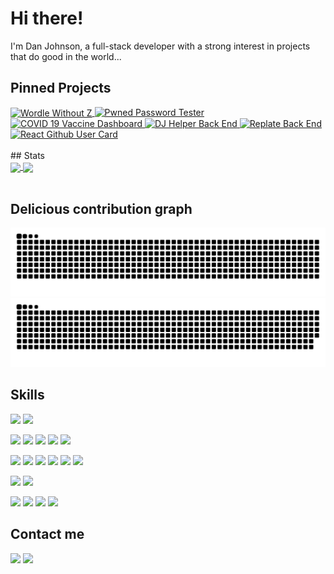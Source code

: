 # Hi there!

I'm Dan Johnson, a full-stack developer with a strong interest in projects that do good in the world...

<!--
**danimal-johnson/danimal-johnson** is a ✨ _special_ ✨ repository because its `README.md` (this file) appears on your GitHub profile.

Here are some ideas to get you started:

- 🔭 I’m currently working on Wordle Without Z
- 🌱 I’m currently learning Next.js
- 👯 I’m looking to collaborate on ...
- 🤔 I’m looking for help with mobile testing on Safari.
- 💬 Ask me about ...
- 📫 How to reach me: LinkedIn or Email
- 😄 Pronouns: he/him
- ⚡ Fun fact: ...
-->

## Pinned Projects
<div>
<a href="https://github.com/danimal-johnson/wordle-without-z"><img align="center" src="https://github-readme-stats.vercel.app/api/pin/?username=danimal-johnson&repo=wordle-without-z&theme=dracula" alt="Wordle Without Z">
</a>
<a href="https://github.com/danimal-johnson/pwned-password-tester"><img align="top" src="https://github-readme-stats.vercel.app/api/pin/?username=danimal-johnson&repo=pwned-password-tester&theme=dracula" alt="Pwned Password Tester">
</a>
<a href="https://github.com/ncov-us/ncov19-vacc-dash-back-end"><img align="top" src="https://github-readme-stats.vercel.app/api/pin/?username=ncov19-us&repo=ncov19-vacc-dash-back-end&theme=dracula" alt="COVID 19 Vaccine Dashboard">
</a>
<a href="(https://github.com/BloomTech-Labs/djhelper-be"><img align="top" src="https://github-readme-stats.vercel.app/api/pin/?username=BloomTech-Labs&repo=djhelper-be&theme=dracula" alt="DJ Helper Back End">
</a>
<a href="https://github.com/danimal-johnson/bw-replate1-2-20/backend"><img align="top" src="https://github-readme-stats.vercel.app/api/pin/?username=bw-replate1-2-20&repo=backend&theme=dracula" alt="Replate Back End">
</a>
<a href="https://github.com/danimal-johnson/React-Github-User-Card"><img align="top" src="https://github-readme-stats.vercel.app/api/pin/?username=danimal-johnson&repo=React-Github-User-Card&theme=dracula" alt="React Github User Card">
</a>
</div>

<!-- This way only allows one per line -- 
[![Pwned Password Tester](https://github-readme-stats.vercel.app/api/pin/?username=danimal-johnson&repo=pwned-password-tester&theme=dracula)](https://github.com/danimal-johnson/pwned-password-tester)

[![COVID 19 Vaccine Dashboard](https://github-readme-stats.vercel.app/api/pin/?username=ncov19-us&repo=ncov19-vacc-dash-back-end&theme=dracula)](https://github.com/ncov-us/ncov19-vacc-dash-back-end)

[![DJ Helper Back End](https://github-readme-stats.vercel.app/api/pin/?username=BloomTech-Labs&repo=djhelper-be&theme=dracula)](https://github.com/BloomTech-Labs/djhelper-be)

[![Replate Back End](https://github-readme-stats.vercel.app/api/pin/?username=bw-replate1-2-20&repo=backend&theme=dracula)](https://github.com/danimal-johnson/bw-replate1-2-20/backend)

[![React Github User Card](https://github-readme-stats.vercel.app/api/pin/?username=danimal-johnson&repo=React-Github-User-Card&theme=dracula)](https://github.com/danimal-johnson/React-Github-User-Card)
-->

<br>
<!-- Source for cards: https://github.com/anuraghazra/github-readme-stats -->
## Stats
<div>
  <a href="https://github.com/danimal-johnson">
   <img align="center" height="170" src="https://github-readme-stats.vercel.app/api/top-langs/?username=danimal-johnson&layout=compact&langs_count=16&theme=dracula"/>
  <img align="center" src="https://github-readme-stats.vercel.app/api?username=danimal-johnson&show_icons=true&theme=dracula&include_all_commits=true&count_private=true&hide=issues"/>
  </a>
</div>

<br>

<!-- Contribution graph. Requires GitHub Actions. -->
## Delicious contribution graph
![GitHub Snake Light](https://github.com/danimal-johnson/danimal-johnson/blob/output/github-contribution-grid-snake.svg#gh-light-mode-only)
![GitHub Snake Dark](https://github.com/danimal-johnson/danimal-johnson/blob/output/github-contribution-grid-snake-dark.svg#gh-dark-mode-only)



## Skills

![](https://img.shields.io/badge/OS-Linux-informational?style=flat&logo=linux&logoColor=white&color=2bbc8a)
![](https://img.shields.io/badge/OS-Windows-informational?style=flat&logo=windows&logoColor=white&color=2bbc8a)

![](https://img.shields.io/badge/Code-JavaScript-informational?style=flat&logo=javascript&logoColor=white&color=2bbc8a)
![](https://img.shields.io/badge/Code-TypeScript-informational?style=flat&logo=typescript&logoColor=white&color=2bbc8a)
![](https://img.shields.io/badge/Code-Python-informational?style=flat&logo=python&logoColor=white&color=2bbc8a)
![](https://img.shields.io/badge/Code-HTML5-informational?style=flat&logo=html5&logoColor=white&color=2bbc8a)
![](https://img.shields.io/badge/Code-CSS3-informational?style=flat&logo=css3&logoColor=white&color=2bbc8a)

![](https://img.shields.io/badge/Framework-ReactJS-informational?style=flat&logo=react&logoColor=white&color=2bbc8a)
![](https://img.shields.io/badge/Tools-Redux-informational?style=flat&logo=redux&logoColor=white&color=2bbc8a)
![](https://img.shields.io/badge/Tools-Node.js-informational?style=flat&logo=node.js&logoColor=white&color=2bbc8a)
![](https://img.shields.io/badge/Framework-Django-informational?style=flat&logo=django&logoColor=white&color=2bbc8a)
![](https://img.shields.io/badge/Framework-PWA-informational?style=flat&logo=pwa&logoColor=white&color=2bbc8a)
![](https://img.shields.io/badge/Tools-Electron-informational?style=flat&logo=electron&logoColor=white&color=2bbc8a)

![](https://img.shields.io/badge/DB-PostgreSQL-informational?style=flat&logo=postgresql&logoColor=white&color=2bbc8a)
![](https://img.shields.io/badge/DB-MySQL-informational?style=flat&logo=mysql&logoColor=white&color=2bbc8a)

![](https://img.shields.io/badge/Deploy-AWS-informational?style=flat&logo=amazonaws&logoColor=white&color=2bbc8a)
![](https://img.shields.io/badge/Depoloy-Vercel-informational?style=flat&logo=vercel&logoColor=white&color=2bbc8a)
![](https://img.shields.io/badge/Deploy-Netlify-informational?style=flat&logo=netlify&logoColor=white&color=2bbc8a)
![](https://img.shields.io/badge/Deploy-Heroku-informational?style=flat&logo=heroku&logoColor=white&color=2bbc8a)



<!--  Add Vue, puppeteer, jest, postman, (postmates :) 
      graphql, GreenSock, Heroku, (iFixit), Next.js (Git)
      GitHub, GitHub Pages, Github Actions, GitLab, gitignore.io?
      Fortran, C, "Google", shields.io, Shopify?, Slack,
      "Stack Overflow", Spotify (api), STardock, 

      Icon names are on simpleicons.org
 -->

<!-- img src="https://img.shields.io/badge/Language-JavaScript-informational?style=flat&logo=data:image/svg%2bxml;base64,<BASE64_DATA>)" -->



<!-- Examples from Martin Heinz: 
 https://towardsdatascience.com/build-a-stunning-readme-for-your-github-profile-9b80434fe5d7 
 
 Some emojis:
 https://emojipedia.org/emoji/  https://www.fileformat.info/index.htm

 Use these icons in info items. Convert to base64 first:
 https://shields.io/  https://simpleicons.org/
 
Finally, more examples of github profiles:
https://github.com/abhisheknaiidu/awesome-github-profile-readme
 -->

## Contact me
<div> 
  <a href="https://www.linkedin.com/in/danimal-johnson" target="_blank"><img src="https://img.shields.io/badge/-LinkedIn-%230077B5?style=for-the-badge&logo=linkedin&logoColor=white" target="_blank"></a> 
  <!-- a href="https://twitter.com/dan10000" target="_blank"><img src="https://img.shields.io/badge/-Twitter-%23EA4335?style=for-the-badge&logo=youtube&logoColor=white" target="_blank"></a -->
  <!-- a href="https://instagram.com/username" target="_blank"><img src="https://img.shields.io/badge/-Instagram-%23E4405F?style=for-the-badge&logo=instagram&logoColor=white" target="_blank"></a -->
  <a href = "mailto: danimal.johnson@gmail.com"><img src="https://img.shields.io/badge/-Gmail-%23333?style=for-the-badge&logo=gmail&logoColor=white" target="_blank"></a>
</br>
</br>
</div>